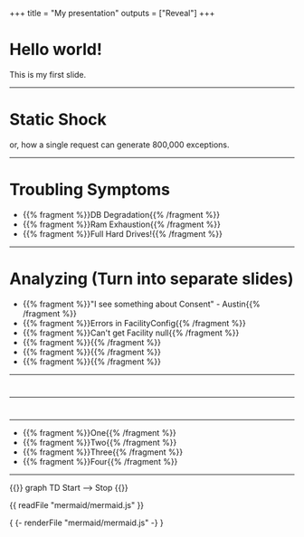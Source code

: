 +++
title = "My presentation"
outputs = ["Reveal"]
+++

# Hello world!

This is my first slide.

---
# Static Shock
or, how a single request can generate 800,000 exceptions.

---
# Troubling Symptoms
- {{% fragment %}}DB Degradation{{% /fragment %}}
- {{% fragment %}}Ram Exhaustion{{% /fragment %}}
- {{% fragment %}}Full Hard Drives!{{% /fragment %}}


---
# Analyzing (Turn into separate slides)
- {{% fragment %}}"I see something about Consent" - Austin{{% /fragment %}}
- {{% fragment %}}Errors in FacilityConfig{{% /fragment %}}
- {{% fragment %}}Can't get Facility null{{% /fragment %}}
- {{% fragment %}}{{% /fragment %}}
- {{% fragment %}}{{% /fragment %}}
- {{% fragment %}}{{% /fragment %}}

---
#

---
#

---
- {{% fragment %}}One{{% /fragment %}}
- {{% fragment %}}Two{{% /fragment %}}
- {{% fragment %}}Three{{% /fragment %}}
- {{% fragment %}}Four{{% /fragment %}}

---
{{<mermaid>}}
  graph TD
  Start --> Stop
{{</mermaid>}}

{{ readFile "mermaid/mermaid.js" }}

{ {- renderFile "mermaid/mermaid.js" -} }

<style>{ {- renderFile "/static/css/site.css" -} }</style>

<link href="{{"mermaid/mermaid.css" | relURL}}{{ if not .Site.Params.disableAssetsBusting }}?{{ now.Unix }}{{ end }}" type="text/css" rel="stylesheet" />


<script>{ {- renderFile "mermaid/mermaid.js" -} }</script>
<script src="{{"mermaid/mermaid.js" | relURL}}{{ if not .Site.Params.disableAssetsBusting }}?{{ now.Unix }}{{ end }}"></script>
